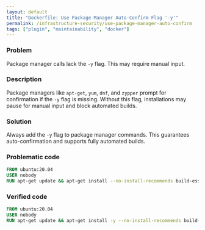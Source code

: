 ```yaml
---
layout: default
title: "Dockerfile: Use Package Manager Auto-Confirm Flag '-y'"
permalink: /infrastructure-security/use-package-manager-auto-confirm
tags: ["plugin", "maintainability", "docker"]
---
```


### Problem
Package manager calls lack the `-y` flag. This may require manual input.

### Description
Package managers like `apt-get`, `yum`, `dnf`, and `zypper` prompt for confirmation if the `-y` flag is missing. Without this flag, installations may pause for manual input and block automated builds.
### Solution
Always add the `-y` flag to package manager commands. This guarantees auto-confirmation and supports fully automated builds.

### Problematic code
```dockerfile
FROM ubuntu:20.04
USER nobody
RUN apt-get update && apt-get install --no-install-recommends build-essential
```

### Verified code
```dockerfile
FROM ubuntu:20.04
USER nobody
RUN apt-get update && apt-get install -y --no-install-recommends build-essential
```